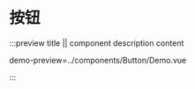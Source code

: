 # 按钮

:::preview title || component description content
 
demo-preview=../components/Button/Demo.vue
 
:::